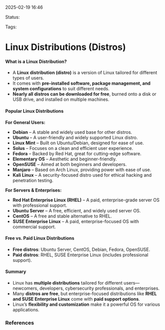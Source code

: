 2025-02-19 16:46

Status:

Tags:

# Linux Distributions (Distros)

#### **What is a Linux Distribution?**

- A **Linux distribution (distro)** is a version of Linux tailored for different types of users.
- It comes with **pre-installed software, package management, and system configurations** to suit different needs.
- **Nearly all distros can be downloaded for free**, burned onto a disk or USB drive, and installed on multiple machines.

#### **Popular Linux Distributions**

**For General Users:**

- **Debian** – A stable and widely used base for other distros.
- **Ubuntu** – A user-friendly and widely supported Linux distro.
- **Linux Mint** – Built on Ubuntu/Debian, designed for ease of use.
- **Solus** – Focuses on a clean and efficient user experience.
- **Fedora** – Backed by Red Hat, great for cutting-edge software.
- **Elementary OS** – Aesthetic and beginner-friendly.
- **OpenSUSE** – Aimed at both beginners and developers.
- **Manjaro** – Based on Arch Linux, providing power with ease of use.
- **Kali Linux** – A security-focused distro used for ethical hacking and penetration testing.

**For Servers & Enterprises:**

- **Red Hat Enterprise Linux (RHEL)** – A paid, enterprise-grade server OS with professional support.
- **Ubuntu Server** – A free, efficient, and widely used server OS.
- **CentOS** – A free and stable alternative to RHEL.
- **SUSE Enterprise Linux** – A paid, enterprise-focused OS with commercial support.

#### **Free vs. Paid Linux Distributions**

- **Free distros**: Ubuntu Server, CentOS, Debian, Fedora, OpenSUSE.
- **Paid distros**: RHEL, SUSE Enterprise Linux (includes professional support).

#### **Summary**

- Linux has **multiple distributions** tailored for different users—newcomers, developers, cybersecurity professionals, and enterprises.
- Many **distros are free**, but enterprise-focused distributions like **RHEL and SUSE Enterprise Linux** come with **paid support options**.
- Linux’s **flexibility and customization** make it a powerful OS for various applications.




### References
